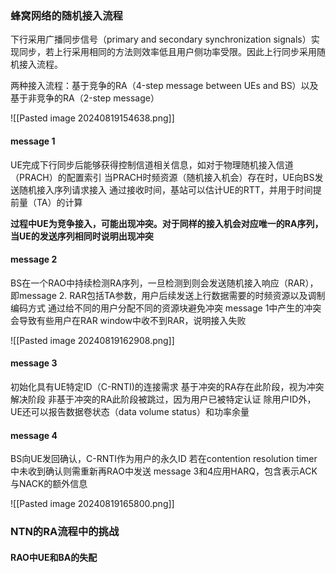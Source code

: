 ### 蜂窝网络的随机接入流程

下行采用广播同步信号（primary and secondary synchronization signals）实现同步，若上行采用相同的方法则效率低且用户侧功率受限。因此上行同步采用随机接入流程。

两种接入流程：基于竞争的RA（4-step message between UEs and BS）以及基于非竞争的RA（2-step message）

![[Pasted image 20240819154638.png]]

#### message 1
UE完成下行同步后能够获得控制信道相关信息，如对于物理随机接入信道（PRACH）的配置索引
当PRACH时频资源（随机接入机会）存在时，UE向BS发送随机接入序列请求接入
通过接收时间，基站可以估计UE的RTT，并用于时间提前量（TA）的计算

**过程中UE为竞争接入，可能出现冲突。对于同样的接入机会对应唯一的RA序列，当UE的发送序列相同时说明出现冲突**

#### message 2
BS在一个RAO中持续检测RA序列，一旦检测到则会发送随机接入响应（RAR），即message 2.
RAR包括TA参数，用户后续发送上行数据需要的时频资源以及调制编码方式
通过给不同的用户分配不同的资源块避免冲突
message 1中产生的冲突会导致有些用户在RAR window中收不到RAR，说明接入失败

![[Pasted image 20240819162908.png]]
#### message 3
初始化具有UE特定ID（C-RNTI)的连接需求
基于冲突的RA存在此阶段，视为冲突解决阶段
非基于冲突的RA此阶段被跳过，因为用户已被特定认证
除用户ID外，UE还可以报告数据卷状态（data volume status）和功率余量
#### message 4
BS向UE发回确认，C-RNTI作为用户的永久ID
若在contention resolution timer中未收到确认则需重新再RAO中发送
message 3和4应用HARQ，包含表示ACK与NACK的额外信息

![[Pasted image 20240819165800.png]]
### NTN的RA流程中的挑战

#### RAO中UE和BA的失配
